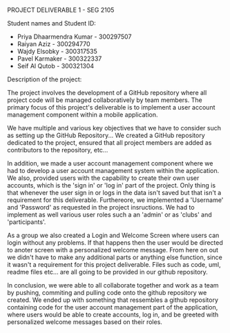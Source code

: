 PROJECT DELIVERABLE 1 - SEG 2105

Student names and Student ID:

- Priya Dhaarmendra Kumar - 300297507
- Raiyan Aziz - 300294770
- Wajdy Elsobky - 300317535
- Pavel Karmaker - 300322337
- Seif Al Qutob - 300321304

Description of the project:

The project involves the development of a GitHub repository where all project code will be managed collaboratively by team members. The primary focus of this project's deliverable is to implement a user account management component within a mobile application.

We have multiple and various key objectives that we have to consider such as setting up the GitHub Repository... We created a GitHub repository dedicated to the project, ensured that all project members are added as contributors to the repository, etc...

In addition, we made a user account management component where we had to develop a user account management system within the application. We also, provided users with the capability to create their own user accounts, which is the 'sign in' or 'log in' part of the project. Only thing is that whenever the user sign in or logs in the data isn't saved but that isn't a requirement for this deliverable. Furthereore, we implemented a 'Username' and 'Password' as requested in the project insructions.
We had to implement as well various user roles such a an 'admin' or as 'clubs' and 'participants'.

As a group we also created a Login and Welcome Screen where users can login without any problems. If that happens then the user would be directed to anoter screen with a personalized welcome message. From here on out we didn't have to make any additional parts or anything else function, since it wasn't a requirement for this project deliverable. Files such as code, uml, readme files etc... are all going to be provided in our github repository.

In conclusion, we were able to all collaborate together and work as a team by pushing, commiting and pulling code onto the github repository we created. We ended up with something that ressembles a github repository containing code for the user account management part of the application, where users would be able to create accounts, log in, and be greeted with personalized welcome messages based on their roles.
